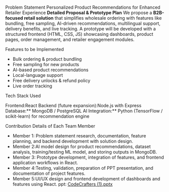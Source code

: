 
Problem Statement
Personalized Product Recommendations for Enhanced Retailer Experience
**Detailed Proposal & Prototype Plan**
We propose a **B2B-focused retail solution** that simplifies wholesale ordering with features like bundling, free sampling, AI-driven recommendations, multilingual support, delivery benefits, and live tracking. A prototype will be developed with a structured frontend (HTML, CSS, JS) showcasing dashboards, product pages, order management, and retailer engagement modules.

Features to be Implemented

* Bulk ordering & product bundling
* Free sampling for new products
* AI-based product recommendations
* Local-language support
* Free delivery unlocks & refund policy
* Live order tracking

Tech Stack Used

Frontend:React
Backend (future expansion):Node.js with Express
Database:** MongoDB / PostgreSQL
AI Integration:** Python (TensorFlow / scikit-learn) for recommendation engine

Contribution Details of Each Team Member

* Member 1: Problem statement research, documentation, feature planning, and backend development with solution design.
* Member 2:AI model design for product recommendations, dataset analysis, training/testing ML model, and storing outputs in MongoDB.
* Member 3: Prototype development, integration of features, and frontend application workflows in React.
* Member 4:Testing, validation, preparation of PPT presentation, and documentation of project features.
* Member 5:UI/UX design and frontend development of dashboards and features using React.
ppt:
[CodeCrafters (1).pptx](https://github.com/user-attachments/files/22583786/CodeCrafters.1.pptx)
